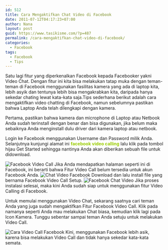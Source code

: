```yaml
---
id: 512
title: Cara Mengaktifkan Chat Video di Facebook
date: 2011-07-12T04:17:23+07:00
author: Nana
layout: post
guid: https://www.tasikisme.com/?p=487
permalink: /cara-mengaktifkan-chat-video-di-facebook/
categories:
  - Facebook
tags:
  - Facebook
  - Tips
---
```

Satu lagi fitur yang diperkenalkan Facebook kepada Facebooker yakni Video Chat. Dengan fitur ini kita bisa melakukan tatap muka dengan teman-teman di Facebook menggunakan fasilitas kamera yang ada di laptop kita, lebih asyik dan tentunya lebih bisa mengakrabkan kita, daripada hanya sekedar chating lewat kata-kata saja.Tips sederhana berikut adalah cara mengaktifkan video chatting di Facebook, namun sebelumnya pastikan bahwa Laptop Anda telah dilengkapi dengan kamera.

Pertama, pastikan bahwa kamera dan microphone di Laptop atau Netbook Anda sudah terinstall dengan benar dan bisa digunakan, jika belum maka sebaiknya Anda menginstall dulu driver dari kamera laptop atau netbook.

Login ke Facebook menggunakan Username dan Password milik Anda. Selanjutnya kunjungi alamat ini <span style="color: #99cc00;"><strong> facebook video calling</strong></span> lalu klik pada tombol hijau Get Started sehingga nantinya Anda akan diberikan sebuah file untuk didownload.

<img  style="border: 0px none;" alt="Facebook Video Call" src="https://4.bp.blogspot.com/-CQ-x1cLe8fk/Uq1-hmiYdNI/AAAAAAAACaE/GM1IoriX9eo/s1600/facebook-video-call.jpg" border="0" />  
Jika Anda mendapatkan halaman seperti ini di Facebook, ini berarti bahwa Fitur Video Call belum tersedia untuk akun Facebook Anda.

<img  style="border: 0px none;" alt="Chat Video Facebook" src="https://3.bp.blogspot.com/-OySfbNGX0BU/Uq1-hjHHoFI/AAAAAAAACZ8/7jpjSvhmzHw/s1600/facebook-video-call1.jpg" border="0" />  
Download dan lalu install file yang bernama Facebook Video Call Setup.

<img  style="border: 0px none;" alt="Facebook Chat Video" src="https://4.bp.blogspot.com/-NO-5Y9NZwpc/Uq1-hkewltI/AAAAAAAACaA/-bpO8ba-LVs/s1600/facebook-video-chat.jpg" border="0" />  
Jika proses instalasi selesai, maka kini Anda sudah siap untuk menggunakan fitur Video Calling di Facebook.

Untuk memulai menggunakan Video Chat, sekarang saatnya cari teman Anda yang juga sudah mengaktifkan Fitur Facebook Video Call. Klik pada namanya seperti Anda mau melakukan Chat biasa, kemudian klik lagi pada Icon Kamera. Tunggu sebentar sampai teman Anda setuju untuk melakukan Video Call.

<img  style="border: 0px none;" alt="Cara Video Call Facebook" src="https://4.bp.blogspot.com/-JGUJvNo-jbU/Uq1-i6p5iwI/AAAAAAAACaU/sW0d4G_gfJ0/s1600/facebook-video-chat1.jpg" border="0" />  
Kini, menggunakan Facebook lebih asik, karena bisa melakukan Video Call dan tidak hanya sekedar kata-kata semata.